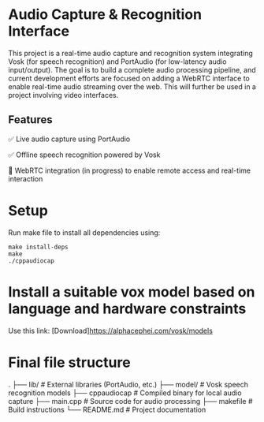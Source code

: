 # Audio Capture & Recognition Interface
This project is a real-time audio capture and recognition system integrating Vosk (for speech recognition) and PortAudio (for low-latency audio input/output). The goal is to build a complete audio processing pipeline, and current development efforts are focused on adding a WebRTC interface to enable real-time audio streaming over the web.
This will further be used in a project involving video interfaces.

## Features
✅ Live audio capture using PortAudio

✅ Offline speech recognition powered by Vosk

🔄 WebRTC integration (in progress) to enable remote access and real-time interaction

# Setup
Run make file to install all dependencies using:
```
make install-deps
make
./cppaudiocap
```

# Install a suitable vox model based on language and hardware constraints
Use this link: [Download]https://alphacephei.com/vosk/models


# Final file structure

.
├── lib/                     # External libraries (PortAudio, etc.)
├── model/                 # Vosk speech recognition models
├── cppaudiocap             # Compiled binary for local audio capture
├── main.cpp          # Source code for audio processing
├── makefile                # Build instructions
└── README.md               # Project documentation


